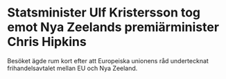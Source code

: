 # Statsminister Ulf Kristersson tog emot Nya Zeelands premiärminister Chris Hipkins

Besöket ägde rum kort efter att Europeiska unionens råd undertecknat frihandelsavtalet mellan EU och Nya Zeeland.
